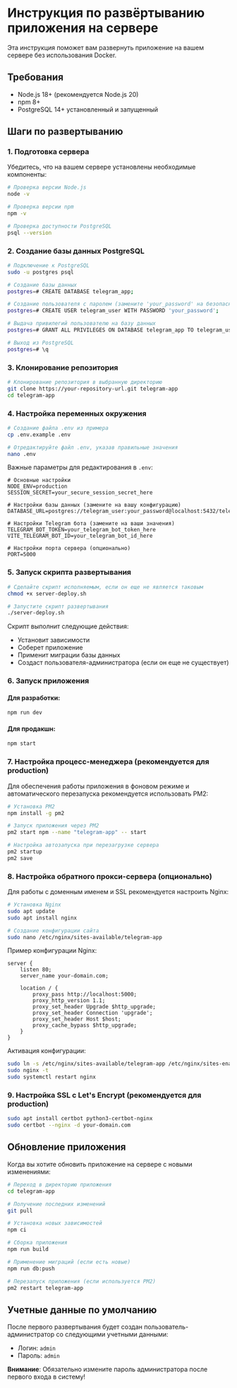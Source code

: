 # Инструкция по развёртыванию приложения на сервере

Эта инструкция поможет вам развернуть приложение на вашем сервере без использования Docker.

## Требования

- Node.js 18+ (рекомендуется Node.js 20)
- npm 8+
- PostgreSQL 14+ установленный и запущенный

## Шаги по развертыванию

### 1. Подготовка сервера

Убедитесь, что на вашем сервере установлены необходимые компоненты:

```bash
# Проверка версии Node.js
node -v

# Проверка версии npm
npm -v

# Проверка доступности PostgreSQL
psql --version
```

### 2. Создание базы данных PostgreSQL

```bash
# Подключение к PostgreSQL
sudo -u postgres psql

# Создание базы данных
postgres=# CREATE DATABASE telegram_app;

# Создание пользователя с паролем (замените 'your_password' на безопасный пароль)
postgres=# CREATE USER telegram_user WITH PASSWORD 'your_password';

# Выдача привилегий пользователю на базу данных
postgres=# GRANT ALL PRIVILEGES ON DATABASE telegram_app TO telegram_user;

# Выход из PostgreSQL
postgres=# \q
```

### 3. Клонирование репозитория

```bash
# Клонирование репозитория в выбранную директорию
git clone https://your-repository-url.git telegram-app
cd telegram-app
```

### 4. Настройка переменных окружения

```bash
# Создание файла .env из примера
cp .env.example .env

# Отредактируйте файл .env, указав правильные значения
nano .env
```

Важные параметры для редактирования в `.env`:

```
# Основные настройки
NODE_ENV=production
SESSION_SECRET=your_secure_session_secret_here

# Настройки базы данных (замените на вашу конфигурацию)
DATABASE_URL=postgres://telegram_user:your_password@localhost:5432/telegram_app

# Настройки Telegram бота (замените на ваши значения)
TELEGRAM_BOT_TOKEN=your_telegram_bot_token_here
VITE_TELEGRAM_BOT_ID=your_telegram_bot_id_here

# Настройки порта сервера (опционально)
PORT=5000
```

### 5. Запуск скрипта развертывания

```bash
# Сделайте скрипт исполняемым, если он еще не является таковым
chmod +x server-deploy.sh

# Запустите скрипт развертывания
./server-deploy.sh
```

Скрипт выполнит следующие действия:
- Установит зависимости
- Соберет приложение
- Применит миграции базы данных
- Создаст пользователя-администратора (если он еще не существует)

### 6. Запуск приложения

#### Для разработки:

```bash
npm run dev
```

#### Для продакшн:

```bash
npm start
```

### 7. Настройка процесс-менеджера (рекомендуется для production)

Для обеспечения работы приложения в фоновом режиме и автоматического перезапуска рекомендуется использовать PM2:

```bash
# Установка PM2
npm install -g pm2

# Запуск приложения через PM2
pm2 start npm --name "telegram-app" -- start

# Настройка автозапуска при перезагрузке сервера
pm2 startup
pm2 save
```

### 8. Настройка обратного прокси-сервера (опционально)

Для работы с доменным именем и SSL рекомендуется настроить Nginx:

```bash
# Установка Nginx
sudo apt update
sudo apt install nginx

# Создание конфигурации сайта
sudo nano /etc/nginx/sites-available/telegram-app
```

Пример конфигурации Nginx:

```nginx
server {
    listen 80;
    server_name your-domain.com;
    
    location / {
        proxy_pass http://localhost:5000;
        proxy_http_version 1.1;
        proxy_set_header Upgrade $http_upgrade;
        proxy_set_header Connection 'upgrade';
        proxy_set_header Host $host;
        proxy_cache_bypass $http_upgrade;
    }
}
```

Активация конфигурации:

```bash
sudo ln -s /etc/nginx/sites-available/telegram-app /etc/nginx/sites-enabled/
sudo nginx -t
sudo systemctl restart nginx
```

### 9. Настройка SSL с Let's Encrypt (рекомендуется для production)

```bash
sudo apt install certbot python3-certbot-nginx
sudo certbot --nginx -d your-domain.com
```

## Обновление приложения

Когда вы хотите обновить приложение на сервере с новыми изменениями:

```bash
# Переход в директорию приложения
cd telegram-app

# Получение последних изменений
git pull

# Установка новых зависимостей
npm ci

# Сборка приложения
npm run build

# Применение миграций (если есть новые)
npm run db:push

# Перезапуск приложения (если используется PM2)
pm2 restart telegram-app
```

## Учетные данные по умолчанию

После первого развертывания будет создан пользователь-администратор со следующими учетными данными:

- Логин: `admin`
- Пароль: `admin`

**Внимание**: Обязательно измените пароль администратора после первого входа в систему!